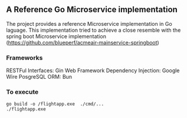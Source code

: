 ## A Reference Go Microservice implementation
The project provides a reference Microservice implementation in Go laguage.
This implementation tried to achieve a close resemble with the spring boot Microservice implementation (https://github.com/blueperf/acmeair-mainservice-springboot)

### Frameworks 
RESTFul Interfaces: Gin Web Framework
Dependency Injection: Google Wire
PosgreSQL ORM: Bun

### To execute
~~~
go build -o /flightapp.exe  ./cmd/...
./flightapp.exe
~~~